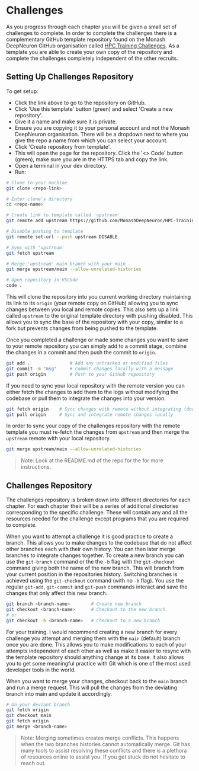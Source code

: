 # Challenges

As you progress through each chapter you will be given a small set of challenges to complete. In order to complete the challenges there is a complementary GitHub template repository found on the Monash DeepNeuron GitHub organisation called [HPC Training Challenges](https://github.com/MonashDeepNeuron/HPC-Training-Challenges). As a template you are able to create your own copy of the repository and complete the challenges completely independent of the other recruits.

## Setting Up Challenges Repository

To get setup:

- Click the link above to go to the repository on GitHub.
- Click 'Use this template' button (green) and select 'Create a new repository'.
- Give it a name and make sure it is private.
- Ensure you are copying it to your personal account and not the Monash DeepNeuron organisation. There will be a dropdown next to where you give the repo a name from which you can select your account.
- Click 'Create repository from template'.
- This will open the page for the repository. Click the '<> Code' button (green), make sure you are in the HTTPS tab and copy the link.
- Open a terminal in your dev directory.
- Run:

```sh
# Clone to your machine
git clone <repo-link>

# Enter clone's directory
cd <repo-name>

# Create link to template called 'upstream' 
git remote add upstream https://github.com/MonashDeepNeuron/HPC-Training-Challenges.git

# Disable pushing to template
git remote set-url --push upstream DISABLE

# Sync with 'upstream'
git fetch upstream

# Merge 'upstream' main branch with your main
git merge upstream/main --allow-unrelated-histories

# Open repository in VSCode
code .
```

This will clone the repository into you current working directory maintaining its link to its `origin` (your remote copy on GitHub) allowing you to sync changes between you local and remote copies. This also sets up a link called `upstream` to the original template directory with pushing disabled. This allows you to sync the base of the repository with your copy, similar to a fork but prevents changes from being pushed to the template.

Once you completed a challenge or made some changes you want to save to your remote repository you can simply add to a commit stage, combine the changes in a commit and then push the commit to `origin`.

```sh
git add .               # Add any untracked or modified files
git commit -m "msg"     # Commit changes locally with a message
git push origin         # Push to your GitHub repository
```

If you need to sync your local repository with the remote version you can either fetch the changes to add them to the logs without modifying the codebase or pull them to integrate the changes into your version.

```sh
git fetch origin    # Sync changes with remote without integrating (downloading) them
git pull origin     # Sync and integrate remote changes locally
```

In order to sync your copy of the challenges repository with the remote template you must re-fetch the changes from `upstream` and then merge the `upstream` remote with your local repository.

```sh
git merge upstream/main --allow-unrelated-histories
```

> Note: Look at the README.md of the repo for the for more instructions.

## Challenges Repository

The challenges repository is broken down into different directories for each chapter. For each chapter their will be a series of additional directories corresponding to the specific challenge. These will contain any and all the resources needed for the challenge except programs that you are required to complete.

When you want to attempt a challenge it is good practice to create a branch. This allows you to make changes to the codebase that do not affect other branches each with their own history. You can then later merge branches to integrate changes together. To create a new branch you can use the `git-branch` command or the the `-b` flag with the `git-checkout` command giving both the name of the new branch. This will branch from your current position in the repositories history. Switching branches is achieved using the `git-checkout` command (with no `-b` flag). You use the regular `git-add`, `git-commit` and `git-push` commands interact and save the changes that only affect this new branch.

```sh
git branch <branch-name>        # Create new branch
git checkout <branch-name>      # Checkout to the new branch
# or
git checkout -b <branch-name>   # Checkout to a new branch
```

For your training. I would recommend creating a new branch for every challenge you attempt and merging them with the `main` (default) branch once you are done. This allows you to make modifications to each of your attempts independent of each other as well as make it easier to resync with the template repository should anything change at its base. it also allows you to get some meaningful practice with Git which is one of the most used developer tools in the world.

When you want to merge your changes, checkout back to the `main` branch and run a merge request. This will pull the changes from the deviating branch into main and update it accordingly.

```sh
# On your deviant branch
git fetch origin
git checkout main
git fetch origin
git merge <branch-name>
```

> Note: Merging sometimes creates merge conflicts. This happens when the two branches histories cannot automatically merge. Git has many tools to assist resolving these conflicts and there is a plethora of resources online to assist you. If you get stuck do not hesitate to reach out.
